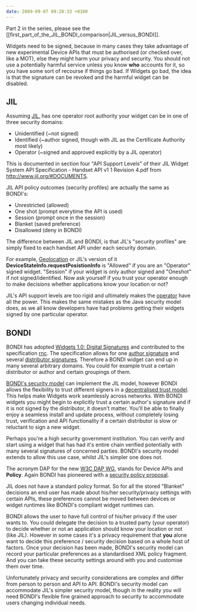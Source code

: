 ```yaml
---
date: 2009-09-07 09:20:33 +0100
---
```


Part 2 in the series, please see the [[first_part_of_the_JIL_BONDI_comparison|JIL_versus_BONDI]].

Widgets need to be signed, because in many cases they take advantage of new
experimental Device APIs that must be authorised (or checked over, like a MOT),
else they might harm your privacy and security. You should not use a
potentially harmful service unless you know **who** accounts for it, so you
have some sort of recourse if things go bad. If Widgets go bad, the idea is
that the signature can be revoked and the harmful widget can be disabled.

## JIL

Assuming [JIL](http://www.jil.org/), has one operator root authority your
widget can be in one of three security domains:

* Unidentified (~not signed)
* Identified (~author signed, though with JIL as the Certificate Authority most likely)
* Operator (~signed and approved explicitly by a JIL operator)

This is documented in section four "API Support Levels" of their JIL Widget
System API Specification - Handset API v1 1 Revision 4.pdf from
<http://www.jil.org/#DOCUMENTS>.

JIL API policy outcomes (security profiles) are actually the same as BONDI's:

* Unrestricted (allowed)
* One shot (prompt everytime the API is used)
* Session (prompt once in the session)
* Blanket (saved preference)
* Disallowed (deny in BONDI)

The difference between JIL and BONDI, is that JIL's "security profiles" are
simply fixed to each handset API under each security domain.

For example, [Geolocation](http://dev.w3.org/geo/api/spec-source.html) or JIL's
version of it **DeviceStateInfo.requestPosistionInfo** is "Allowed" if you are
an "Operator" signed widget.  "Session" if your widget is only author signed
and "Oneshot" if not signed/identified. Now ask yourself if you trust your
operator enough to make decisions whether applications know your location or
not?

JIL's API support levels are too rigid and ultimately makes the
[operator](http://en.wikipedia.org/wiki/Wireless_carrier) have all the power.
This makes the same mistakes as the Java security model does, as we all know
developers have had problems getting their widgets signed by one particular
operator.

## BONDI

BONDI has adopted [Widgets 1.0: Digital
Signatures](http://www.w3.org/TR/widgets-digsig/) and contributed to the
specification
[rnc](http://bondi.omtp.org/1.0/security/xmldsig-core-schema.rnc). The
specification allows for one [author
signature](http://www.w3.org/TR/widgets-digsig/#author-signatures) and several
[distributor
signatures](http://www.w3.org/TR/widgets-digsig/#distributor-signature).
Therefore a BONDI widget can end up in many several arbitrary domains. You could
for example trust a certain distributor or author and certain groupings of
them.

[BONDI's security
model](http://bondi.omtp.org/1.0/security/BONDI_Architecture_and_Security_v1.0.pdf)
can implement the JIL model, however BONDI allows the flexibility to trust
different signers in a [decentralised trust
model](http://en.wikipedia.org/wiki/Web_of_trust). This helps make Widgets work
seamlessly across networks. With BONDI widgets you might begin to explicitly
trust a certain author's signature and if it is not signed by the distributor,
it doesn't matter. You'll be able to finally enjoy a seamless install and
update process, without completely losing trust, verification and API
functionality if a certain distributor is slow or reluctant to sign a new
widget.

Perhaps you're a high security government institution. You can verify and start
using a widget that has had it's entire chain verified potentially with many
several signatures of concerned parties. BONDI's security model extends to
allow this use case, whilst JIL's simpler one does not.

The acronym DAP for the new [W3C DAP
WG](http://www.w3.org/2009/05/DeviceAPICharter), stands for Device APIs and
**Policy**. Again BONDI has pioneered with a [security policy
proposal](http://bondi.omtp.org/1.0/security/bondixml.rnc).

JIL does not have a standard policy format. So for all the stored "Blanket"
decisions an end user has made about his/her security/privacy settings with
certain APIs, these preferences cannot be moved between devices or widget
runtimes like BONDI's compliant widget runtimes can.

BONDI allows the user to have full control of his/her privacy if the user wants
to. You could delegate the decision to a trusted party (your operator) to
decide whether or not an application should know your location or not (like
JIL). However in some cases it's a privacy requirement that **you** alone want
to decide this preference / security decision based on a whole host of factors.
Once your decision has been made, BONDI's security model can record your
particular preferences as a standardised XML policy fragment. And you can take
these security settings around with you and customise them over time.

Unfortunately privacy and security considerations are complex and differ from
person to person and API to API. BONDI's security model can accommodate JIL's
simpler security model, though in the reality you will need BONDI's flexible
fine grained approach to security to accommodate users changing individual
needs.
